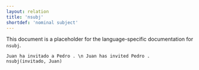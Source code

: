 ```yaml
---
layout: relation
title: 'nsubj'
shortdef: 'nominal subject'
---
```


This document is a placeholder for the language-specific documentation
for `nsubj`.


~~~ sdparse
Juan ha invitado a Pedro . \n Juan has invited Pedro .
nsubj(invitado, Juan)
~~~
